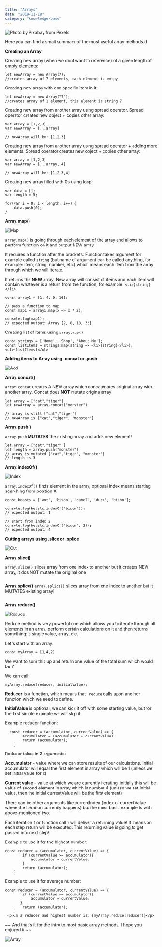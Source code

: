```yaml
---
title: "Arrays"
date: "2019-11-18"
category: "knowledge-base"
---
```


![](https://i.imgur.com/qmUjmQg.jpg "Photo by Pixabay from Pexels")

Here you can find a small summary of the most useful array methods.d

**Creating an Array**

Creating new array (when we dont want to reference) of a given length of empty elements:
```
let newArray = new Array(7);
//creates array of 7 elements, each element is emtpy
```


Creating new array with one specific item in it:
```
let newArray = new Array("7");
//creates array of 1 element, this element is string 7
```

Creating new array from another array using spread operator. Spread operator creates new object + copies other array:
```
var array = [1,2,3]
var newArray = [...array]

// newArray will be: [1,2,3]

```

Creating new array from another array using spread operator + adding more elements. Spread operator creates new object + copies other array:
```
var array = [1,2,3]
var newArray = [...array, 4]

// newArray will be: [1,2,3,4]

```


Creating new array filled with 0s using loop:
```
var data = [];
var length = 5;

for(var i = 0; i < length; i++) {
    data.push(0);
}
```

**Array.map()**

![Map](https://i.imgur.com/XM3VmyA.jpg "Photo by Aaditya Arora from Pexels")

<code>array.map()</code> is going through each element of the array and allows to perform function on it and output NEW array

It requires a function after the brackets. Function takes argument for example called <code>string</code> (but name of argument can be called anything, for example: item, string, number, etc.) which means each item from the array through which we will iterate. 

It returns the **NEW** array. New array will consist of items and each item will contain whatever is a return from the function, for example: ```<li>{string}</li>```
```
const array1 = [1, 4, 9, 16];

// pass a function to map
const map1 = array1.map(x => x * 2);

console.log(map1);
// expected output: Array [2, 8, 18, 32]
```

Creating list of items using <code>array.map()</code>
```
const strings = ['Home', 'Shop', 'About Me'];
const listItems = strings.map(string => <li>{string}</li>);
<ul>{listItems}</ul>
```

**Adding items to Array using .concat or .push**

![Add](https://i.imgur.com/PVgFfnd.jpg "Photo by Geeorge Becker from Pexels")

**Array.concat()**

<code>array.concat</code> creates A NEW array which concatenates original array with another array. Concat does **NOT** mutate origina array
```
let array = ["cat","tiger"]
let newArray = array.concat("monster")

// array is still ["cat","tiger"]
// newArray is ["cat","tiger", "monster"]
```

**Array.push()**

<code>array.push</code> **MUTATES** the existing array and adds new element!
```
let array = ["cat","tiger" ]
let length = array.push("monster")
// array is mutated ["cat","tiger", "monster"]
// length is 3
```

**Array.indexOf()**

![Index](https://i.imgur.com/ue3MXf2.jpg "Photo by Engin Akyurt from Pexels")

<code>array.indexOf()</code> finds element in the array, optional index means starting searching from position X

```
const beasts = ['ant', 'bison', 'camel', 'duck', 'bison'];

console.log(beasts.indexOf('bison'));
// expected output: 1

// start from index 2
console.log(beasts.indexOf('bison', 2));
// expected output: 4
```

**Cutting arrays using .slice or .splice**

![Cut](https://i.imgur.com/s23i0Yr.jpg "Photo by Photo Collections from Pexels")

**Array.slice()**

<code>array.slice()</code> slices array from one index to another but it creates NEW array, it dos NOT mutate the original one
```
```

**Array.splice()**
<code>array.splice()</code> slices array from one index to another but it MUTATES existing array!
```
```

**Array.reduce()**

![Reduce](https://i.imgur.com/UOPhFMg.jpg "Photo by Arun Thomas from Pexels")

Reduce method is very powerful one which allows you to iterate through all elements in an array, perform certain calculations on it and then returns something: a single value, array, etc.

Let's start with an array:
```
const myArray = [1,4,2]
```
We want to sum this up and return one value of the total sum which would be 7

We can call:
```
myArray.reduce(reducer, initialValue);
```
**Reducer** is a function, which means that <code>.reduce</code> calls upon another function which we need to define. 

**InitialValue** is optional, we can kick it off with some starting value, but for the first simple example we will skip it.

Example reducer function:
```
  const reducer = (accumulator, currentValue) => {
        accumulator = (accumulator + currentValue)        
        return (accumulator);
    } 
```
Reducer takes in 2 arguments:

**Accumulator** - value where we can store results of our calculations. Initial accumulator will equal the first element in array which will be 1 (unless we set initial value for it)

**Current value** - value at which we are currently iterating, initially this will be value of second element in array which is number 4 (unless we set initial value, then the initial currentValue will be the first element)

There can be other arguments like currentIndex (index of currentValue where the iteration currently happens) but the most basic example is with above-mentioned two.

Each iteration ( or function call ) will deliver a returning value! It means on each step return will be executed. This returning value is going to get passed into next step!

Example to use it for the highest number:

``` 
const reducer = (accumulator, currentValue) => {
        if (currentValue >= accumulator){
            accumulator = currentValue;
        }
        return (accumulator);
    } 
```

Example to use it for average number:
``` 
const reducer = (accumulator, currentValue) => {
        if (currentValue >= accumulator){
            accumulator = currentValue;
       }
        return (accumulator);
    } 
 <p>Im a reducer and highest number is: {myArray.reduce(reducer)}</p>
```

~~ And that's it for the intro to most basic array methods. I hope you enjoyed it.~~

![Array](https://i.imgur.com/ui07Dbb.jpg "Photo by Genaro Servín from Pexels")